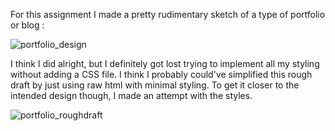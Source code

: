 For this assignment I made a pretty rudimentary sketch of a type of portfolio or blog :

![portfolio_design](https://github.com/otis425/OB-CS290/assets/71042122/1a33a8a8-5669-4d35-88fc-bf0a87c3ecef)

I think I did alright, but I definitely got lost trying to implement all my styling without adding a CSS file. I think I probably could've 
simplified this rough draft by just using raw html with minimal styling. To get it closer to the intended design though, I made an attempt with the styles.

![portfolio_roughdraft](https://github.com/otis425/OB-CS290/assets/71042122/7226de12-00ef-4cf4-9ca9-faf4977bd9c8)

